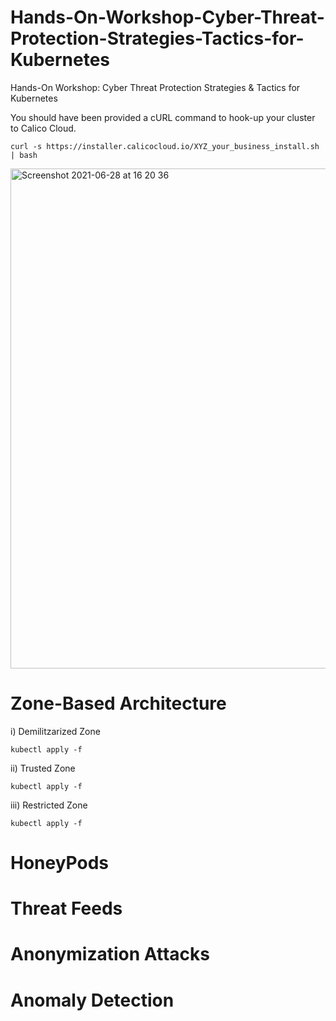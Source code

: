 # Hands-On-Workshop-Cyber-Threat-Protection-Strategies-Tactics-for-Kubernetes
Hands-On Workshop: Cyber Threat Protection Strategies &amp; Tactics for Kubernetes

You should have been provided a cURL command to hook-up your cluster to Calico Cloud.

```
curl -s https://installer.calicocloud.io/XYZ_your_business_install.sh | bash
```

<img width="800" alt="Screenshot 2021-06-28 at 16 20 36" src="https://user-images.githubusercontent.com/82048393/123662025-f7a6da80-d82c-11eb-8ada-f92f9c6d24c0.png">


# Zone-Based Architecture

i) Demilitzarized Zone

```
kubectl apply -f 
```

ii) Trusted Zone

```
kubectl apply -f 
```

iii) Restricted Zone

```
kubectl apply -f 
```


# HoneyPods




# Threat Feeds


# Anonymization Attacks


# Anomaly Detection
